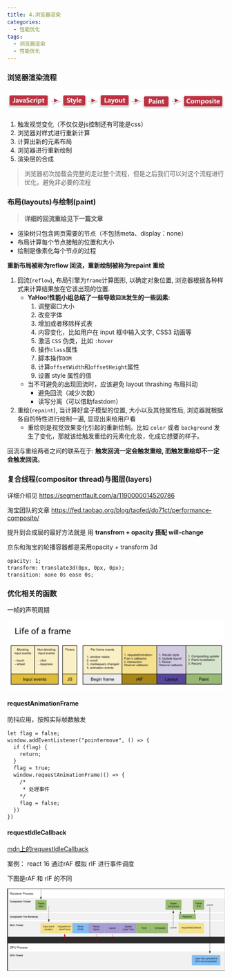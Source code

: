 ```yaml
---
title: 4.浏览器渲染
categories: 
  - 性能优化
tags: 
  - 浏览器渲染
  - 性能优化
---
```


### 浏览器渲染流程

![image-20210122101059973](render//image-20210122101059973.png)

1. 触发视觉变化（不仅仅是js控制还有可能是css）
2. 浏览器对样式进行重新计算
3. 计算出新的元素布局 
4. 浏览器进行重新绘制
5. 渲染层的合成

> 浏览器初次加载会完整的走过整个流程，但是之后我们可以对这个流程进行优化，避免非必要的流程

###  布局(layouts)与绘制(paint) 

> **详细的回流重绘见下一篇文章**

- 渲染树只包含网页需要的节点（不包括meta、display：none）
- 布局计算每个节点接触的位置和大小
- 绘制是像素化每个节点的过程

**重新布局被称为reflow 回流，重新绘制被称为repaint 重绘**

1. 回流(`reflow`), 布局引擎为`frame`计算图形, 以确定对象位置, 浏览器根据各种样式来计算结果放在它该出现的位置.
   - **YaHoo!性能小组总结了一些导致`回流`发生的一些因素:**
     1. 调整窗口大小
     2. 改变字体
     3. 增加或者移除样式表
     4. 内容变化，比如用户在 input 框中输入文字, CSS3 动画等
     5. 激活 `CSS` 伪类，比如 `:hover`
     6. 操作`class`属性 
     7. 脚本操作`DOM`
     8. 计算`offsetWidth`和`offsetHeight`属性
     9. 设置 style 属性的值
   - 当不可避免的出现回流时，应该避免 layout thrashing 布局抖动
     -  避免回流（减少次数）
     - 读写分离（可以借助fastdom）
2. 重绘(`repaint`), 当计算好盒子模型的位置, 大小以及其他属性后, 浏览器就根据各自的特性进行绘制一遍, 显现出来给用户看
   - 重绘则是视觉效果变化引起的重新绘制。比如 `color` 或者 `background` 发生了变化，那就该给触发重绘的元素化化妆，化成它想要的样子。

回流与重绘两者之间的联系在于: **触发回流一定会触发重绘, 而触发重绘却不一定会触发回流**。

### 复合线程(compositor thread)与图层(layers)

详细介绍见 https://segmentfault.com/a/1190000014520786

淘宝团队的文章 https://fed.taobao.org/blog/taofed/do71ct/performance-composite/

提升到合成层的最好方法就是 用 **transfrom + opacity 搭配 will-change**

京东和淘宝的轮播容器都是采用opacity + transform 3d

```
opacity: 1;
transform: translate3d(0px, 0px, 0px);
transition: none 0s ease 0s;
```

### 优化相关的函数

一帧的声明周期

![image-20210122121308752](render//image-20210122121308752.png)

#### requestAnimationFrame

防抖应用，按照实际帧数触发

```
let flag = false;
window.addEventListener("pointermove", () => {
  if (flag) {
    return;
  }
  flag = true;
  window.requestAnimationFrame(() => {
    /* 
     * 处理事件
    */
    flag = false;
  })
})
```

#### requestIdleCallback

[mdn上的requestIdleCallback](https://developer.mozilla.org/zh-CN/docs/Web/API/Window/requestIdleCallback#Browser_compatibility)

案例： react 16 通过rAF 模拟 rIF 进行事件调度  

下图是rAF 和 rIF 的不同

![image-20210122142533699](render//image-20210122142533699.png)

